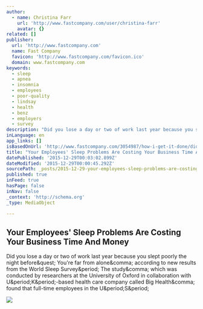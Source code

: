 ```yaml
---
author:
  - name: Christina Farr
    url: 'http://www.fastcompany.com/user/christina-farr'
    avatar: {}
related: []
publisher:
  url: 'http://www.fastcompany.com'
  name: Fast Company
  favicon: 'http://www.fastcompany.com/favicon.ico'
  domain: www.fastcompany.com
keywords:
  - sleep
  - apnea
  - insomnia
  - employees
  - poor-quality
  - lindsay
  - health
  - benz
  - employers
  - survey
description: "Did you lose a day or two of work last year because you slept poorly the night before? You're far from alone, according to new results from the World Sleep Survey. The study, which was conducted by researchers at the University of Oxford in collaboration with U.K.-based health care company called Big Health, found that full-time employees in the U.S."
inLanguage: en
app_links: []
isBasedOnUrl: 'http://www.fastcompany.com/3054987/how-i-get-it-done/did-you-skip-work-in-2015-due-to-poor-quality-sleep-youre-not-alone'
title: "Your Employees' Sleep Problems Are Costing Your Business Time And Money"
datePublished: '2015-12-29T00:03:02.899Z'
dateModified: '2015-12-29T00:00:45.292Z'
sourcePath: _posts/2015-12-29-your-employees-sleep-problems-are-costing-your-business-tim.md
published: true
inFeed: true
hasPage: false
inNav: false
_context: 'http://schema.org'
_type: MediaObject

---
```

<article style=""><h1>Your Employees' Sleep Problems Are Costing Your Business Time And Money</h1><p>Did you lose a day or two of work last year because you slept poorly the night before&amp;quest; You're far from alone&amp;comma; according to new results from the World Sleep Survey&amp;period; The study&amp;comma; which was conducted by researchers at the University of Oxford in collaboration with U&amp;period;K&amp;period;-based health care company called Big Health&amp;comma; found that full-time employees in the U&amp;period;S&amp;period;</p><img src="http://c.fastcompany.net/multisite_files/fastcompany/imagecache/620x350/poster/2015/12/3054987-poster-p-1-skip-work-poor-sleep.jpg" /></article>